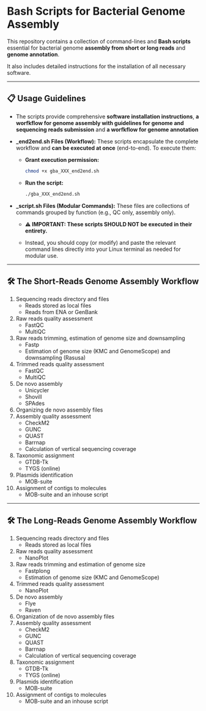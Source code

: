 # Bash Scripts for Bacterial Genome Assembly

This repository contains a collection of command-lines and **Bash scripts** essential for bacterial genome **assembly from short or long reads** and **genome annotation**.

It also includes detailed instructions for the installation of all necessary software.

---

## 📋 Usage Guidelines

* The scripts provide comprehensive **software installation instructions**, **a worfkflow for genome assembly with guidelines for genome and sequencing reads submission** and **a worfkflow for genome annotation**

* **_end2end.sh Files (Workflow):** These scripts encapsulate the complete workflow and **can be executed at once** (end-to-end). To execute them:
    
    * **Grant execution permission:**
        ```bash
        chmod +x gba_XXX_end2end.sh
        ```
    * **Run the script:**
        ```bash
        ./gba_XXX_end2end.sh
        ```

* **_script.sh Files (Modular Commands):** These files are collections of commands grouped by function (e.g., QC only, assembly only).

    * **⚠️ IMPORTANT: These scripts SHOULD NOT be executed in their entirety.**

    * Instead, you should copy (or modify) and paste the relevant command lines directly into your Linux terminal as needed for modular use.

---

## 🛠️ The Short-Reads Genome Assembly Workflow

1) Sequencing reads directory and files
    * Reads stored as local files
    * Reads from ENA or GenBank
2) Raw reads quality assessment
    * FastQC
    * MultiQC
3) Raw reads trimming, estimation of genome size and downsampling
    * Fastp
    * Estimation of genome size (KMC and GenomeScope) and downsampling (Rasusa)
4) Trimmed reads quality assessment
    * FastQC
    * MultiQC
5) De novo assembly
    * Unicycler
    * Shovill
    * SPAdes
6) Organizing de novo assembly files
7) Assembly quality assessment
    * CheckM2
    * GUNC
    * QUAST
    * Barrnap
    * Calculation of vertical sequencing coverage
8) Taxonomic assignment
    * GTDB-Tk
    * TYGS (online)
9) Plasmids identification
    * MOB-suite 
10) Assignment of contigs to molecules
    * MOB-suite and an inhouse script

---

## 🛠️ The Long-Reads Genome Assembly Workflow

1) Sequencing reads directory and files
    * Reads stored as local files
2) Raw reads quality assessment
    * NanoPlot
3) Raw reads trimming and estimation of genome size
    * Fastplong
    * Estimation of genome size (KMC and GenomeScope)
4) Trimmed reads quality assessment
    * NanoPlot
5) De novo assembly
    * Flye
    * Raven
6) Organization of de novo assembly files
7) Assembly quality assessment
    * CheckM2
    * GUNC
    * QUAST
    * Barrnap
    * Calculation of vertical sequencing coverage
8) Taxonomic assignment
    * GTDB-Tk
    * TYGS (online)
9) Plasmids identification
    * MOB-suite 
10) Assignment of contigs to molecules
    * MOB-suite and an inhouse script

